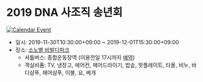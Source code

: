 # 2019 DNA 사조직 송년회

[![Calendar Event](https://img.shields.io/badge/Calendar-%F0%9F%93%85-blue)](./event.ics)

- 일시: 2019-11-30T10:30:00+09:00 ~ 2019-12-01T15:30:00+09:00
- 장소: [소노벨 비발디파크](https://store.naver.com/attractions/detail?entry=plt&id=13139708)
  - 셔틀버스: 종합운동장역 (이용전일 17시까지 [예약](https://www.daemyungresort.com/daemyung.vp.utill.09_03_02_12.ds/dmparse.dm))
  - 객실비품: TV, 냉장고, 에어컨, 헤어드라이기, 밥솥, 핫플레이트, 타올, 비누, 바디샴푸, 헤어샴푸, 이불, 요, 베개
